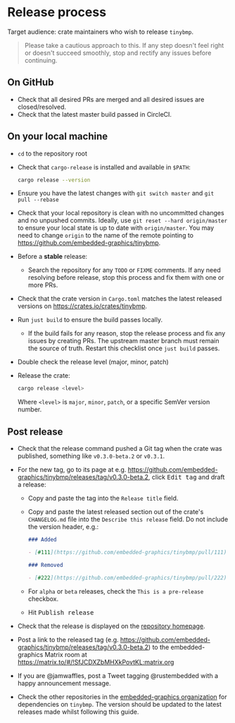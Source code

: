 # Release process

Target audience: crate maintainers who wish to release `tinybmp`.

> Please take a cautious approach to this. If any step doesn't feel right or doesn't succeed smoothly, stop and rectify any issues before continuing.

## On GitHub

- Check that all desired PRs are merged and all desired issues are closed/resolved.
- Check that the latest master build passed in CircleCI.

## On your local machine

- `cd` to the repository root
- Check that `cargo-release` is installed and available in `$PATH`:

  ```bash
  cargo release --version
  ```

- Ensure you have the latest changes with `git switch master` and `git pull --rebase`
- Check that your local repository is clean with no uncommitted changes and no unpushed commits. Ideally, use `git reset --hard origin/master` to ensure your local state is up to date with `origin/master`. You may need to change `origin` to the name of the remote pointing to <https://github.com/embedded-graphics/tinybmp>.
- Before a **stable** release:
  - Search the repository for any `TODO` or `FIXME` comments. If any need resolving before release, stop this process and fix them with one or more PRs.
- Check that the crate version in `Cargo.toml` matches the latest released versions on <https://crates.io/crates/tinybmp>.
- Run `just build` to ensure the build passes locally.
  - If the build fails for any reason, stop the release process and fix any issues by creating PRs. The upstream master branch must remain the source of truth. Restart this checklist once `just build` passes.
- Double check the release level (major, minor, patch)
- Release the crate:

  ```bash
  cargo release <level>
  ```

  Where `<level>` is `major`, `minor`, `patch`, or a specific SemVer version number.

## Post release

- Check that the release command pushed a Git tag when the crate was published, something like `v0.3.0-beta.2` or `v0.3.1`.
- For the new tag, go to its page at e.g. <https://github.com/embedded-graphics/tinybmp/releases/tag/v0.3.0-beta.2>, click <kbd>Edit tag</kbd> and draft a release:

  - Copy and paste the tag into the `Release title` field.
  - Copy and paste the latest released section out of the crate's `CHANGELOG.md` file into the `Describe this release` field. Do not include the version header, e.g.:

    ```markdown
    ### Added

    - [#111](https://github.com/embedded-graphics/tinybmp/pull/111) Added something

    ### Removed

    - [#222](https://github.com/embedded-graphics/tinybmp/pull/222) Removed a thing
    ```

  - For `alpha` or `beta` releases, check the `This is a pre-release` checkbox.
  - Hit <kbd>Publish release</kbd>

- Check that the release is displayed on the [repository homepage](https://github.com/embedded-graphics/tinybmp).
- Post a link to the released tag (e.g. <https://github.com/embedded-graphics/tinybmp/releases/tag/v0.3.0-beta.2>) to the embedded-graphics Matrix room at <https://matrix.to/#/!SfJCDXZbMHXkPovtKL:matrix.org>
- If you are @jamwaffles, post a Tweet tagging @rustembedded with a happy announcement message.

- Check the other repositories in the [embedded-graphics organization](https://github.com/embedded-graphics) for dependencies on `tinybmp`. The version should be updated to the latest releases made whilst following this guide.
